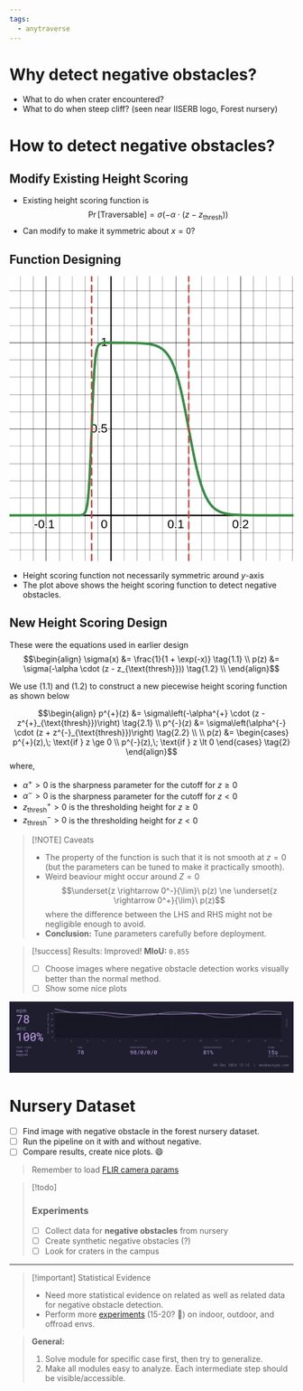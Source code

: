 ```yaml
---
tags:
  - anytraverse
---
```

# Why detect negative obstacles?

- What to do when crater encountered?
- What to do when steep cliff? (seen near IISERB logo, Forest nursery)

# How to detect negative obstacles?

## Modify Existing Height Scoring

- Existing height scoring function is $$\Pr[\text{Traversable}] = \sigma(-\alpha \cdot (z - z_{\text{thresh}}))$$
- Can modify to make it symmetric about $x = 0$?

## Function Designing

![](../assets/height-scoring.png)

- Height scoring function not necessarily symmetric around $y$-axis
- The plot above shows the height scoring function to detect negative obstacles.

## New Height Scoring Design

These were the equations used in earlier design
$$\begin{align}
	\sigma(x) &= \frac{1}{1 + \exp(-x)} \tag{1.1} \\
	p(z) &= \sigma(-\alpha \cdot (z - z_{\text{thresh}})) \tag{1.2} \\
\end{align}$$

We use (1.1) and (1.2) to construct a new piecewise height scoring function as shown below

$$\begin{align}
	p^{+}(z) &= \sigma\left(-\alpha^{+} \cdot (z - z^{+}_{\text{thresh}})\right) \tag{2.1} \\
	p^{-}(z) &= \sigma\left(\alpha^{-} \cdot (z + z^{-}_{\text{thresh}})\right) \tag{2.2} \\ \\
	p(z) &= \begin{cases}
		p^{+}(z),\; \text{if } z \ge 0 \\
		p^{-}(z),\; \text{if } z \lt 0
	\end{cases} \tag{2}
\end{align}$$
where,
- $\alpha^{+} \gt 0$ is the sharpness parameter for the cutoff for $z \ge 0$
- $\alpha^{-} \gt 0$ is the sharpness parameter for the cutoff for $z \lt 0$
- $z^{+}_{\text{thresh}} \gt 0$ is the thresholding height for $z \ge 0$
- $z^{-}_{\text{thresh}} \gt 0$ is the thresholding height for $z \lt 0$

> [!NOTE] Caveats
> - The property of the function is such that it is not smooth at $z = 0$ (but the parameters can be tuned to make it practically smooth).
> - Weird beaviour might occur around $Z = 0$
>   $$\underset{z \rightarrow 0^-}{\lim}\ p(z) \ne \underset{z \rightarrow 0^+}{\lim}\ p(z)$$
>   where the difference between the LHS and RHS might not be negligible enough to avoid.
> - **Conclusion:** Tune parameters carefully before deployment.

> [!success] Results: Improved!
> **MIoU:** `0.855`
> 
> - [ ] Choose images where negative obstacle detection works visually better than the normal method.
> - [ ] Show some nice plots

![](../assets/typing-test-001.png)

# Nursery Dataset

- [ ] Find image with negative obstacle in the forest nursery dataset.
- [ ] Run the pipeline on it with and without negative.
- [ ] Compare results, create nice plots. 😄

> Remember to load [FLIR camera params](FLIR%20Camera%20Parameters.md)

> [!todo]
> ### Experiments
> 
> - [ ] Collect data for **negative obstacles** from nursery
> - [ ] Create synthetic negative obstacles (?)
> - [ ] Look for craters in the campus

---

> [!important] Statistical Evidence
> - Need more statistical evidence on related as well as related data for negative obstacle detection.
> - Perform more [experiments](AnyTraverse%20Experiment%20Design.md) (15-20? 🤔) on indoor, outdoor, and offroad envs.

> **General:**
> 1. Solve module for specific case first, then try to generalize.
> 2. Make all modules easy to analyze. Each intermediate step should be visible/accessible.
